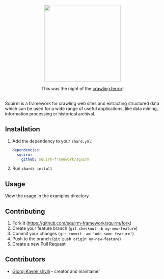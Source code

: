 <p align="center" width="100%">
    <img src="https://www.pngkey.com/png/full/346-3465549_i-had-originally-seen-squirm-on-mst3k-about.png" height="250" href="https://github.com/squirm-framework/squirm">
</p>

<p align="center">
    This was the night of the <ins>crawling terror</ins>!<br><br>
</p>

Squirm is a framework for crawling web sites and extracting structured data which can be used for a wide range of useful applications, like data mining, information processing or historical archival.

## Installation

1. Add the dependency to your `shard.yml`:

   ```yaml
   dependencies:
     squirm:
       github: squirm-framework/squirm
   ```

2. Run `shards install`

## Usage

View the usage in the examples directory.

## Contributing

1. Fork it (<https://github.com/squirm-framework/squirm/fork>)
2. Create your feature branch (`git checkout -b my-new-feature`)
3. Commit your changes (`git commit -am 'Add some feature'`)
4. Push to the branch (`git push origin my-new-feature`)
5. Create a new Pull Request

## Contributors

- [Giorgi Kavrelishvili](https://github.com/grkek) - creator and maintainer
